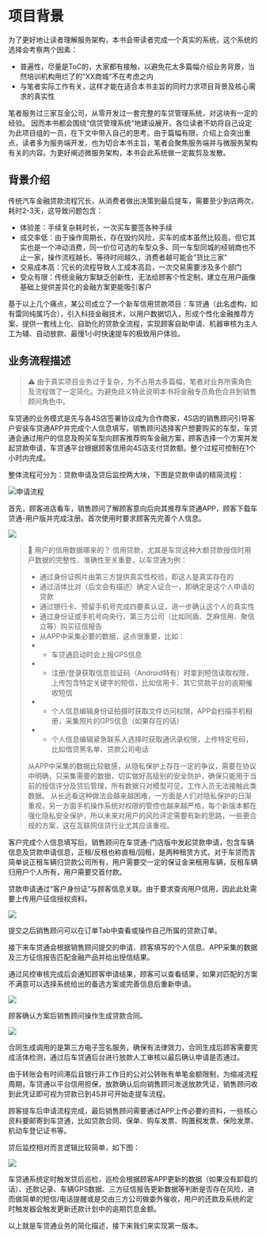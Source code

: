 # 项目背景

为了更好地让读者理解服务架构，本书会带读者完成一个真实的系统，这个系统的选择会考察两个因素：

* 普遍性，尽量是ToC的，大家都有接触，以避免花太多篇幅介绍业务背景，当然培训机构用烂了的”XX商城“不在考虑之内
* 与笔者实际工作有关，这样才能在适合本书主旨的同时力求项目背景及核心需求的真实性

笔者服务过三家互金公司，从零开发过一套完整的车贷管理系统，对这块有一定的经验。 因而本书都会围绕“信贷管理系统“地建设展开。各位读者不妨将自己设定为此项目组的一员，在下文中带入自己的思考。由于篇幅有限，介绍上会突出重点，读者多为服务端开发，也为切合本书主旨，笔者会聚焦服务端并与微服务架构有关的内容。为更好阐述微服务架构，本书会此系统做一定裁剪及发散。

## 背景介绍

传统汽车金融贷款流程冗长，从消费者做出决策到最后提车，需要至少到店两次，耗时2-3天，这导致问题包含：

* 体验差：手续复杂耗时长，一次买车要签各种手续
* 成交率低：由于操作周期长，存在毁约风险，买车的成本虽然比较高，但它其实也是一个冲动消费，同一价位可选的车型众多、同一车型同城的经销商也不止一家，操作流程越长、等待时间越久，消费者越可能会“货比三家”
* 交易成本高：冗长的流程导致人工成本高启，一次交易需要涉及多个部门
* 受众有限：传统金融方案缺乏创新性，无法给顾客个性定制，建立在用户画像基础上提供差异化的金融方案更能吸引客户

基于以上几个痛点，某公司成立了一个新车信用贷款项目：车贷通（此名虚构，如有雷同纯属巧合），引入科技金融技术，以用户数据切入，形成个性化金融推荐方案，提供一套线上化、自助化的贷款全流程，实现顾客自助申请、机器审核为主人工为辅、自动放款、最慢1小时快速提车的极致用户体验。

## 业务流程描述

> ⚠ 由于真实项目业务过于复杂，为不占用太多篇幅，笔者对业务所需角色及流程做了一定简化。为避免歧义特此说明本书将金融专员角色合并到销售顾问角色中。

车贷通的业务模式是先与各4S店签署协议成为合作商家，4S店的销售顾问引导客户安装车贷通APP并完成个人信息填写，销售顾问选择客户想要购买的车型，车贷通会通过用户的信息及购买车型向顾客推荐购车金融方案，顾客选择一个方案并发起贷款申请，车贷通平台根据顾客信用向4S店支付贷款额。整个过程可控制在1个小时内完成。

整体流程可分为：贷款申请及贷后监控两大块，下图是贷款申请的精简流程：

![申请流程](https://raw.githubusercontent.com/gudaoxuri/Microservices-Architecture/master/resources/images/project-apply-flow.png?sanitize=true)

首先，顾客进店看车，销售顾问了解顾客意向后向其推荐车贷通APP，顾客下载车贷通-用户版并完成注册。首次使用时要求顾客先完善个人信息。

![](https://raw.githubusercontent.com/gudaoxuri/Microservices-Architecture/master/resources/images/project-sketch1.png?sanitize=true)

> 📖 用户的信用数据哪来的？
>  信用贷款，尤其是车贷这种大额贷款授信时用户数据的完整性、准确性至关重要，以车贷通为例：
>
>  * 通过身份证照片由第三方提供真实性校验，即这人是真实存在的
>  * 通过活体比对（后文会有描述）确定人证合一，即确定是这个人申请的贷款
>  * 通过银行卡、预留手机号完成四要素认证，进一步确认这个人的真实性
>  * 通过身份证或手机号向央行、第三方公司（比如同盾、芝麻信用、聚信立等）购买征信报告
>  * 从APP中采集必要的数据，这点很重要，比如：
>  * * 车贷通启动时会上报GPS信息
>  * * 注册/登录获取信息验证码（Android特有）时拿到短信读取权限，上传包含特定关键字的短信，比如信用卡、其它贷款平台的逾期催收短信
>  * * 个人信息编辑身份证拍摄时获取文件访问权限，APP会扫描手机相册，采集照片的GPS信息（如果存在的话）
>  * * 个人信息编辑紧急联系人选择时获取通讯录权限，上传特定号码，比如借贷黑名单、贷款公司电话
>
>  从APP中采集的数据比较敏感，从隐私保护上存在一定的争议，需要在协议中明确，只采集需要的数据，切实做好高级别的安全防护，确保只能用于当前的授信评分及贷后管理，所有数据只对模型可见，工作人员无法接触此类数据。
>  从长远看这种做法会越来越困难，一方面是人们对隐私保护的日渐重视，另一方面手机操作系统对权限的管控也越来越严格，每个新版本都在强化隐私安全保护，所以未来对用户的风险评定需要有新的思路，一些更合规的方案，这在互联网信贷行业尤其应该重视。

客户完成个人信息填写后，销售顾问在车贷通-门店版中发起贷款申请，包含车辆信息及贷款申请信息，正租/反租也称直租/回租，是两种租赁方式，对于车贷而言简单说正租车辆归贷款公司所有，用户需要交一定的保证金来租用车辆，反租车辆归用户个人所有，用户需要交首付款。

贷款申请通过“客户身份证”与顾客信息关联。由于要求查询用户信用，因此此处需要上传用户征信授权资料。

![](https://raw.githubusercontent.com/gudaoxuri/Microservices-Architecture/master/resources/images/project-sketch2.png?sanitize=true)

提交之后销售顾问可以在订单Tab中查看或操作自己所属的贷款订单。

接下来车贷通会根据销售顾问提交的申请、顾客填写的个人信息、APP采集的数据及三方征信报告匹配金融产品并给出授信结果。

通过风控审核完成后会通知顾客申请结果，顾客可以查看结果，如果对匹配的方案不满意可以选择系统给出的备选方案或完善信息后重新申请。

![](https://raw.githubusercontent.com/gudaoxuri/Microservices-Architecture/master/resources/images/project-sketch3.png?sanitize=true)

顾客确认方案后销售顾问操作生成贷款合同。

![](https://raw.githubusercontent.com/gudaoxuri/Microservices-Architecture/master/resources/images/project-sketch4.png?sanitize=true)

合同生成调用的是第三方电子签名服务，确保有法律效力，合同生成后顾客需要完成活体检测，通过后车贷通后台进行放款人工审核以最后确认申请是否通过。

由于转账会有时间滞后且银行非工作日的公对公转账有单笔金额限制，为缩减流程周期，车贷通以平台信用担保，放款确认后向销售顾问发送放款凭证，销售顾问收到此凭证即可视为贷款已到4S并可开始走提车流程。

顾客提车后申请流程完成，最后销售顾问需要通过APP上传必要的资料，一些核心资料要邮寄到车贷通，比如贷款合同、保单、购车发票、购置税发票、保险发票、机动车登记证书等。

贷后监控相对而言逻辑比较简单，如下图：

![](https://raw.githubusercontent.com/gudaoxuri/Microservices-Architecture/master/resources/images/project-post-loan-flow.png?sanitize=true)

车贷通系统定时触发贷后巡检，巡检会根据顾客APP更新的数据（如果没有卸载的话）、还款记录、车辆GPS数据、三方征信报告更新数据等判断是否存在风险，进而做简单的短信/电话提醒或是交由三方公司做委外催收，用户的还款及系统的定时触发器会触发更新还款计划中的逾期罚息金额。

以上就是车贷通业务的简化描述，接下来我们来实现第一版本。















